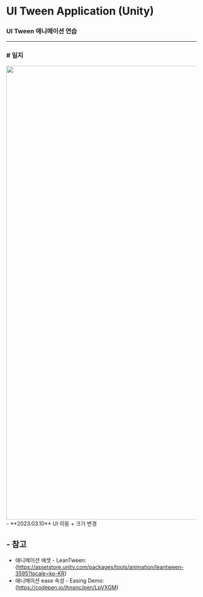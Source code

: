 # UI Tween Application (Unity)

### **UI Tween 애니메이션 연습**

---------------------------------

### **# 일지**
<img src="https://user-images.githubusercontent.com/86781939/224081950-761f110d-ba49-4e06-bc36-ed2dae7f48c8.gif"  width="540" height="1200" >
  - **2023.03.10** UI 이동 + 크기 변경


<br>

## - 참고
  - 애니메이션 에셋 - LeanTween: (https://assetstore.unity.com/packages/tools/animation/leantween-3595?locale=ko-KR)
  - 애니메이션 ease 속성 - Easing Demo: (https://codepen.io/jhnsnc/pen/LpVXGM)
